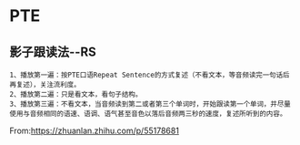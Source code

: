# PTE
影子跟读法--RS
--
    1、播放第一遍：按PTE口语Repeat Sentence的方式复述（不看文本，等音频读完一句话后再复述），关注流利度。
    2、播放第二遍：只是看文本，看句子结构。
    3、播放第三遍：不看文本，当音频读到第二或者第三个单词时，开始跟读第一个单词，并尽量使用与音频相同的语速、语调、语气甚至音色以落后音频两三秒的速度，复述所听到的内容。

From:https://zhuanlan.zhihu.com/p/55178681
    
